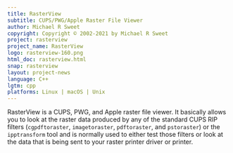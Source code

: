 ```yaml
---
title: RasterView
subtitle: CUPS/PWG/Apple Raster File Viewer
author: Michael R Sweet
copyright: Copyright © 2002-2021 by Michael R Sweet
project: rasterview
project_name: RasterView
logo: rasterview-160.png
html_doc: rasterview.html
snap: rasterview
layout: project-news
language: C++
lgtm: cpp
platforms: Linux | macOS | Unix
---
```


RasterView is a CUPS, PWG, and Apple raster file viewer.  It basically allows you to look at the raster data produced by any of the standard CUPS RIP filters (`cgpdftoraster`, `imagetoraster`, `pdftoraster`, and `pstoraster`) or the `ipptransform` tool and is normally used to either test those filters or look at the data that is being sent to your raster printer driver or printer.
